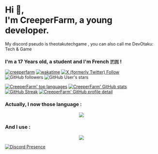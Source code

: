 # Hi 👋,<br>I'm CreeperFarm, a young developer.
My discord pseudo is theotakutechgame , you can also call me DevOtaku: Tech & Game

### I'm a 17 Years old, a student and I'm French 🇫🇷 !

[![creeperfarm](https://komarev.com/ghpvc/?username=creeperfarm&color=blue)](https://github.com/creeperfarm)
[![wakatime](https://wakatime.com/badge/user/c21fbe25-694d-4415-9541-9ff274316f89.svg)](https://wakatime.com/badge/user/c21fbe25-694d-4415-9541-9ff274316f89.svg)
[![X (formerly Twitter) Follow](https://img.shields.io/twitter/follow/farmcreeper)](https://twitter.com/intent/follow?screen_name=farmcreeper)
![GitHub followers](https://img.shields.io/github/followers/creeperfarm)
![GitHub User's stars](https://img.shields.io/github/stars/creeperfarm)




[![CreeperFarm' top languages](https://github-readme-stats.vercel.app/api/top-langs/?username=CreeperFarm&theme=tokyonight)](https://github.com/creeperfarm)
[![CreeperFarm' GitHub stats](https://github-readme-stats.vercel.app/api?username=CreeperFarm&show_icons=true&theme=tokyonight)](https://github.com/creeperfarm)
[![GitHub Streak](https://streak-stats.demolab.com?user=CreeperFarm&theme=tokyonight&hide_border=true)](https://git.io/streak-stats)
[![CreeperFarm' GitHub profile detail](https://github-profile-summary-cards.vercel.app/api/cards/profile-details?username=creeperfarm&theme=tokyonight)](https://github.com/creeperfarm)

<h3>Actually, I now those language :</h3>
<p align="center">
  <a href="https://skillicons.dev">
    <img src="https://skillicons.dev/icons?i=html,css,js,bots,py,selenium,md,flutter,dart,tailwind,ts,react" />
  </a>
</p>

### And I use :
<p align="center">
  <a href="https://skillicons.dev">
    <img src="https://skillicons.dev/icons?i=discord,instagram,twitter,linkedin,arduino,idea,vscode,figma,md,androidstudio,firebase,github,git,docker,notion,postman,windows" />
  </a>
</p>

[![Discord Presence](https://lanyard.cnrad.dev/api/455390851598778368?idleMessage=I%20am%probably%20at%20school...&borderRadius=30px&showDisplayName=true)](https://discord.com/users/455390851598778368)
